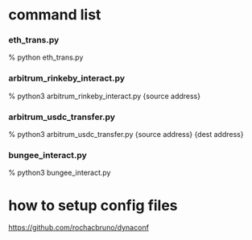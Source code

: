 
# command list

### eth_trans.py
% python eth_trans.py 

### arbitrum_rinkeby_interact.py
% python3 arbitrum_rinkeby_interact.py {source address}

### arbitrum_usdc_transfer.py
% python3 arbitrum_usdc_transfer.py {source address} {dest address}

### bungee_interact.py
% python3 bungee_interact.py


# how to setup config files
https://github.com/rochacbruno/dynaconf
